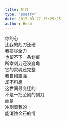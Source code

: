 ```yaml
---  
title: 刻刀  
type: "poetry"  
date: 2015-03-27 15:25:25  
author: Herb  
---  
```

你的心  
比我的刻刀还硬  
我拼尽全力  
也留不下一条划痕  
所幸刻刀还没崩角  
它的灵魂还完整  
我自诩坚强  
却不料想  
这世间最变迁的  
不是一把至刚的刻刀  
而是  
冲刷着我的  
能消蚀金石的情